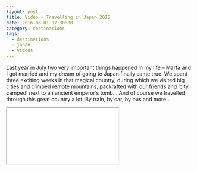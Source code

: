 ```yaml
---
layout: post
title: Video - Travelling in Japan 2015
date: 2016-06-01 07:30:00
category: destinations
tags:
  - destinations
  - japan
  - videos
---
```

Last year in July two very important things happened in my life – Marta and I got married and my dream of going to Japan finally came true. We spent three exciting weeks in that magical country, during which we visited big cities and climbed remote mountains, packrafted with our friends and ‘city camped’ next to an ancient emperor’s tomb… And of course we travelled through this great country a lot. By train, by car, by bus and more…

<div class="embed-responsive embed-responsive-16by9">
    <iframe class="embed-responsive-item" src="//www.youtube-nocookie.com/embed/Sfyzet0-9c0"></iframe>
</div>
